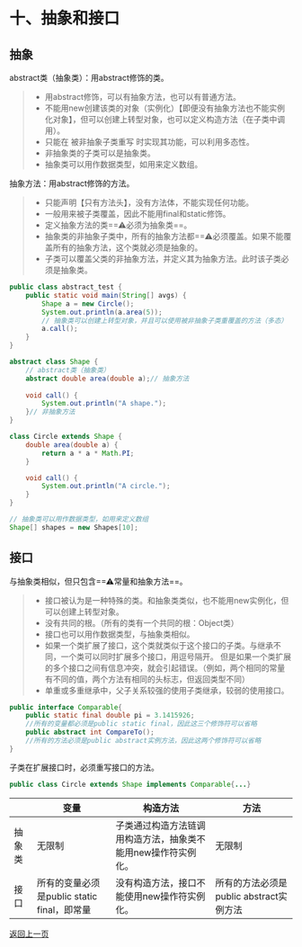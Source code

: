 # 十、抽象和接口

## 抽象

abstract类（抽象类）：用abstract修饰的类。

> + 用abstract修饰，可以有抽象方法，也可以有普通方法。
> + 不能用new创建该类的对象（实例化）【即便没有抽象方法也不能实例化对象】，但可以创建上转型对象，也可以定义构造方法（在子类中调用）。
> + 只能在 被非抽象子类重写 时实现其功能，可以利用多态性。
> + 非抽象类的子类可以是抽象类。
> + 抽象类可以用作数据类型，如用来定义数组。

抽象方法：用abstract修饰的方法。

> + 只能声明【只有方法头】，没有方法体，不能实现任何功能。
> + 一般用来被子类覆盖，因此不能用final和static修饰。
> + 定义抽象方法的类==⚠必须为抽象类==。
> + 抽象类的非抽象子类中，所有的抽象方法都==⚠必须覆盖。如果不能覆盖所有的抽象方法，这个类就必须是抽象的。
> + 子类可以覆盖父类的非抽象方法，并定义其为抽象方法。此时该子类必须是抽象类。

```java
public class abstract_test {
    public static void main(String[] avgs) {
        Shape a = new Circle();
        System.out.println(a.area(5));
        // 抽象类可以创建上转型对象，并且可以使用被非抽象子类重覆盖的方法（多态）
        a.call();
    }
}

abstract class Shape {
    // abstract类（抽象类）
    abstract double area(double a);// 抽象方法
    
    void call() {
        System.out.println("A shape.");
    }// 非抽象方法
}

class Circle extends Shape {
    double area(double a) {
        return a * a * Math.PI;
    }

    void call() {
        System.out.println("A circle.");
    }
}

// 抽象类可以用作数据类型，如用来定义数组
Shape[] shapes = new Shapes[10];
```

## 接口

与抽象类相似，但只包含==⚠常量和抽象方法==。

> + 接口被认为是一种特殊的类。和抽象类类似，也不能用new实例化，但可以创建上转型对象。
> + 没有共同的根。（所有的类有一个共同的根：Object类）
> + 接口也可以用作数据类型，与抽象类相似。
> + 如果一个类扩展了接口，这个类就类似于这个接口的子类。与继承不同，一个类可以同时扩展多个接口，用逗号隔开。
>   但是如果一个类扩展的多个接口之间有信息冲突，就会引起错误。（例如，两个相同的常量有不同的值，两个方法有相同的头标志，但返回类型不同）
> + 单重或多重继承中，父子关系较强的使用子类继承，较弱的使用接口。

```java
public interface Comparable{
    public static final double pi = 3.1415926;
    //所有的变量都必须是public static final，因此这三个修饰符可以省略
    public abstract int CompareTo();
    //所有的方法必须是public abstract实例方法，因此这两个修饰符可以省略
}
```

子类在扩展接口时，必须重写接口的方法。

```java
public class Circle extends Shape implements Comparable{...}
```

|        | 变量                                        | 构造方法                                                     | 方法                                    |
| ------ | ------------------------------------------- | ------------------------------------------------------------ | --------------------------------------- |
| 抽象类 | 无限制                                      | 子类通过构造方法链调用构造方法，抽象类不能用new操作符实例化。 | 无限制                                  |
| 接口   | 所有的变量必须是public static final，即常量 | 没有构造方法，接口不能使用new操作符实例化。                  | 所有的方法必须是public abstract实例方法 |

[返回上一页](java.md)